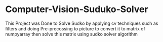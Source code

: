 # Computer-Vision-Suduko-Solver
This Project was Done to Solve Sudko by applying cv techniques such as filters and doing Pre-precossing to picture to convert it to matrix of numpyarray then solve this matrix using sudko solver algorithm
